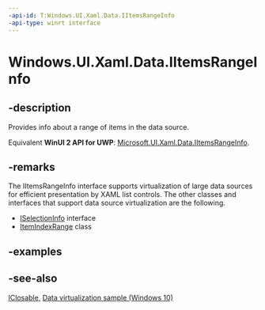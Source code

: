 ```yaml
---
-api-id: T:Windows.UI.Xaml.Data.IItemsRangeInfo
-api-type: winrt interface
---
```


<!-- Interface syntax.
public interface IItemsRangeInfo : Windows.Foundation.IClosable
-->

# Windows.UI.Xaml.Data.IItemsRangeInfo

## -description

Provides info about a range of items in the data source.

Equivalent **WinUI 2 API for UWP**: [Microsoft.UI.Xaml.Data.IItemsRangeInfo](/windows/winui/api/microsoft.ui.xaml.data.iitemsrangeinfo).

## -remarks

The IItemsRangeInfo interface supports virtualization of large data sources for efficient presentation by XAML list controls. The other classes and interfaces that support data source virtualization are the following.

+ [ISelectionInfo](iselectioninfo.md) interface
+ [ItemIndexRange](itemindexrange.md) class

## -examples

## -see-also

[IClosable](../windows.foundation/iclosable.md), [Data virtualization sample (Windows 10)](https://go.microsoft.com/fwlink/?LinkID=703784)
